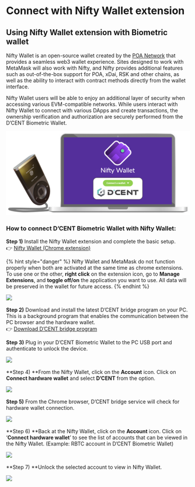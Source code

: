 # Connect with Nifty Wallet extension

## Using Nifty Wallet extension with Biometric wallet

Nifty Wallet is an open-source wallet created by the [POA Network](https://www.poa.network) that provides a seamless web3 wallet experience. Sites designed to work with MetaMask will also work with Nifty, and Nifty provides additional features such as out-of-the-box support for POA, xDai, RSK and other chains, as well as the ability to interact with contract methods directly from the wallet interface.

Nifty Wallet users will be able to enjoy an additional layer of security when accessing various EVM-compatible networks. While users interact with Nifty Wallet to connect with various DApps and create transactions, the ownership verification and authorization are securely performed from the D’CENT Biometric Wallet.

![](../.gitbook/assets/nifty01.png)

### How to connect D’CENT Biometric Wallet with Nifty Wallet: <a href="b3fa" id="b3fa"></a>

**Step 1)** Install the Nifty Wallet extension and complete the basic setup.\
👉 [Nifty Wallet (Chrome extension)](https://chrome.google.com/webstore/detail/nifty-wallet/jbdaocneiiinmjbjlgalhcelgbejmnid)

{% hint style="danger" %}
Nifty Wallet and MetaMask do not function properly when both are activated at the same time as chrome extensions. To use one or the other, **right click** on the extension icon, go to **Manage Extensions**, and **toggle off/on** the application you want to use. All data will be preserved in the wallet for future access.
{% endhint %}

![](https://miro.medium.com/max/700/1\*oDCcukP6k9tHgFVb9JZiDA.png)

**Step 2)** Download and install the latest D’CENT bridge program on your PC. This is a background program that enables the communication between the PC browser and the hardware wallet.\
👉 [Download D’CENT bridge program](https://bridge.dcentwallet.com/v2/download)

**Step 3)** Plug in your D’CENT Biometric Wallet to the PC USB port and authenticate to unlock the device.

![](https://miro.medium.com/max/700/1\*xJjQuZwJ-u8LxuFKs4cvSw.png)

**Step 4) **From the Nifty Wallet, click on the **Account** icon. Click on **Connect hardware wallet** and select **D’CENT** from the option.

![](https://miro.medium.com/max/700/1\*9dAi-uQ72c0XNxRUtRGw6g.png)

**Step 5)** From the Chrome browser, D’CENT bridge service will check for hardware wallet connection.

![](https://miro.medium.com/max/700/1\*wP-F\_fgqUI8ytyLbckhb7w.png)

**Step 6) **Back at the Nifty Wallet, click on the **Account** icon. Click on ‘**Connect hardware wallet**’ to see the list of accounts that can be viewed in the Nifty Wallet. (Example: RBTC account in D’CENT Biometric Wallet)

![](https://miro.medium.com/max/700/1\*2S3toWL57EeaTSN\_kMgyNw.png)

**Step 7) **Unlock the selected account to view in Nifty Wallet.

![](https://miro.medium.com/max/700/1\*tXd\_kKpuOBtaHhjoC9zaTw.png)
